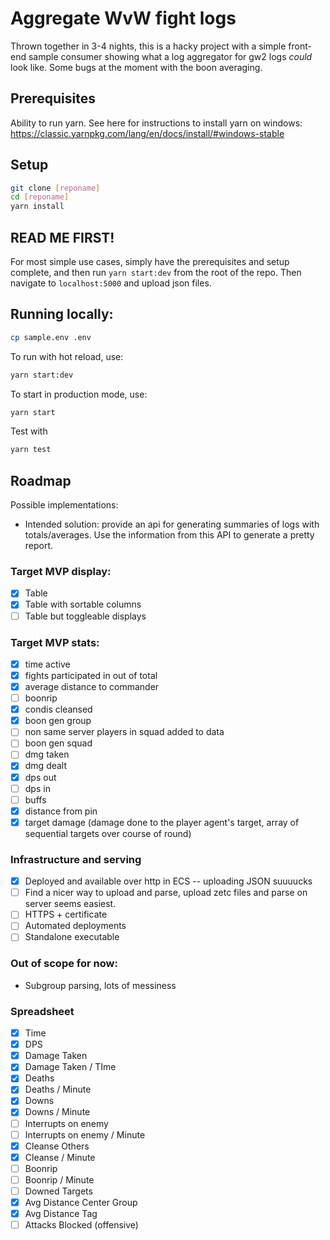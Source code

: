 # Aggregate WvW fight logs

Thrown together in 3-4 nights, this is a hacky project with a simple front-end sample consumer showing what a log aggregator for gw2 logs _could_ look like. Some bugs at the moment with the boon averaging.

## Prerequisites

Ability to run yarn. See here for instructions to install yarn on windows: <https://classic.yarnpkg.com/lang/en/docs/install/#windows-stable>

## Setup

```bash
git clone [reponame]
cd [reponame]
yarn install
```

## READ ME FIRST!

For most simple use cases, simply have the prerequisites and setup complete, and then run `yarn start:dev` from the root of the repo. Then navigate to `localhost:5000` and upload json files.

## Running locally:

```bash
cp sample.env .env
```

To run with hot reload, use:

```bash
yarn start:dev
```

To start in production mode, use:

```bash
yarn start
```

Test with

```bash
yarn test
```

## Roadmap

Possible implementations:

- Intended solution: provide an api for generating summaries of logs with totals/averages. Use the information from this API to generate a pretty report.

### Target MVP display:

- [x] Table
- [x] Table with sortable columns
- [ ] Table but toggleable displays

### Target MVP stats:

- [x] time active
- [x] fights participated in out of total
- [x] average distance to commander
- [ ] boonrip
- [x] condis cleansed
- [x] boon gen group
- [ ] non same server players in squad added to data
- [ ] boon gen squad
- [ ] dmg taken
- [x] dmg dealt
- [x] dps out
- [ ] dps in
- [ ] buffs
- [x] distance from pin
- [x] target damage (damage done to the player agent's target, array of sequential targets over course of round)

### Infrastructure and serving

- [x] Deployed and available over http in ECS -- uploading JSON suuuucks
- [ ] Find a nicer way to upload and parse, upload zetc files and parse on server seems easiest.
- [ ] HTTPS + certificate
- [ ] Automated deployments
- [ ] Standalone executable

### Out of scope for now:

- Subgroup parsing, lots of messiness

### Spreadsheet

- [x] Time
- [x] DPS
- [x] Damage Taken
- [x] Damage Taken / TIme
- [x] Deaths
- [x] Deaths / Minute
- [x] Downs
- [x] Downs / Minute
- [ ] Interrupts on enemy
- [ ] Interrupts on enemy / Minute
- [x] Cleanse Others
- [x] Cleanse / Minute
- [ ] Boonrip
- [ ] Boonrip / Minute
- [ ] Downed Targets
- [x] Avg Distance Center Group
- [x] Avg Distance Tag
- [ ] Attacks Blocked (offensive)
